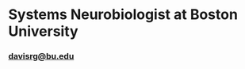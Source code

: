 # Systems Neurobiologist at Boston University
### davisrg@bu.edu

<!---
davisreinaguerra/davisreinaguerra is a ✨ special ✨ repository because its `README.md` (this file) appears on your GitHub profile.
You can click the Preview link to take a look at your changes.
--->
